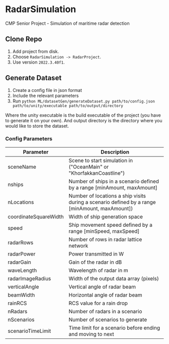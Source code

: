 # RadarSimulation

CMP Senior Project - Simulation of maritime radar detection

## Clone Repo

1. Add project from disk.
2. Choose `RadarSimulation -> RadarProject`.
3. Use version `2022.3.40f1`.

## Generate Dataset

1. Create a config file in json format
2. Include the relevant parameters
3. Run `python ML/datasetGen/generateDataset.py path/to/config.json path/to/unity/executable path/to/output/directory`

Where the unity executable is the build executable of the project (you have to generate it on your own).
And output directory is the directory where you would like to store the dataset.

### Config Parameters

| Parameter                           | Description                                                |
| ----------------------------------- | ---------------------------------------------------------- |
| sceneName                           | Scene to start simulation in ("OceanMain" or "KhorfakkanCoastline") |
| nships                              | Number of ships in a scenario defined by a range [minAmount, maxAmount] |
| nLocations                          | Number of locations a ship visits during a scenario defined by a range [minAmount, maxAmount]) |
| coordinateSquareWidth               | Width of ship generation space                             |
| speed                               | Ship movement speed defined by a range [minSpeed, maxSpeed]|
| radarRows                           | Number of rows in radar lattice network                    |
| radarPower                          | Power transmitted in W                                     |
| radarGain                           | Gain of the radar in dB                                    |
| waveLength                          | Wavelength of radar in m                                   |
| radarImageRadius                    | Width of the output data array (pixels)                    |
| verticalAngle                       | Vertical angle of radar beam                               |
| beamWidth                           | Horizontal angle of radar beam                             |
| rainRCS                             | RCS value for a rain drop                                  |
| nRadars                             | Number of radars in a scenario                             |
| nScenarios                          | Number of scenarios to generate                            |
| scenarioTimeLimit                   | Time limit for a scenario before ending and moving to next |
